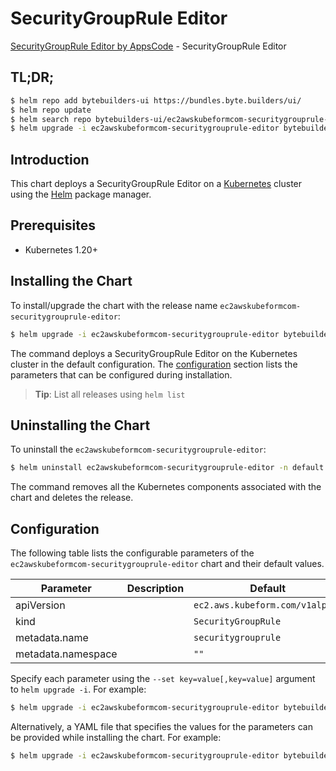 # SecurityGroupRule Editor

[SecurityGroupRule Editor by AppsCode](https://byte.builders) - SecurityGroupRule Editor

## TL;DR;

```bash
$ helm repo add bytebuilders-ui https://bundles.byte.builders/ui/
$ helm repo update
$ helm search repo bytebuilders-ui/ec2awskubeformcom-securitygrouprule-editor --version=v0.4.18
$ helm upgrade -i ec2awskubeformcom-securitygrouprule-editor bytebuilders-ui/ec2awskubeformcom-securitygrouprule-editor -n default --create-namespace --version=v0.4.18
```

## Introduction

This chart deploys a SecurityGroupRule Editor on a [Kubernetes](http://kubernetes.io) cluster using the [Helm](https://helm.sh) package manager.

## Prerequisites

- Kubernetes 1.20+

## Installing the Chart

To install/upgrade the chart with the release name `ec2awskubeformcom-securitygrouprule-editor`:

```bash
$ helm upgrade -i ec2awskubeformcom-securitygrouprule-editor bytebuilders-ui/ec2awskubeformcom-securitygrouprule-editor -n default --create-namespace --version=v0.4.18
```

The command deploys a SecurityGroupRule Editor on the Kubernetes cluster in the default configuration. The [configuration](#configuration) section lists the parameters that can be configured during installation.

> **Tip**: List all releases using `helm list`

## Uninstalling the Chart

To uninstall the `ec2awskubeformcom-securitygrouprule-editor`:

```bash
$ helm uninstall ec2awskubeformcom-securitygrouprule-editor -n default
```

The command removes all the Kubernetes components associated with the chart and deletes the release.

## Configuration

The following table lists the configurable parameters of the `ec2awskubeformcom-securitygrouprule-editor` chart and their default values.

|     Parameter      | Description |                  Default                   |
|--------------------|-------------|--------------------------------------------|
| apiVersion         |             | <code>ec2.aws.kubeform.com/v1alpha1</code> |
| kind               |             | <code>SecurityGroupRule</code>             |
| metadata.name      |             | <code>securitygrouprule</code>             |
| metadata.namespace |             | <code>""</code>                            |


Specify each parameter using the `--set key=value[,key=value]` argument to `helm upgrade -i`. For example:

```bash
$ helm upgrade -i ec2awskubeformcom-securitygrouprule-editor bytebuilders-ui/ec2awskubeformcom-securitygrouprule-editor -n default --create-namespace --version=v0.4.18 --set apiVersion=ec2.aws.kubeform.com/v1alpha1
```

Alternatively, a YAML file that specifies the values for the parameters can be provided while
installing the chart. For example:

```bash
$ helm upgrade -i ec2awskubeformcom-securitygrouprule-editor bytebuilders-ui/ec2awskubeformcom-securitygrouprule-editor -n default --create-namespace --version=v0.4.18 --values values.yaml
```
